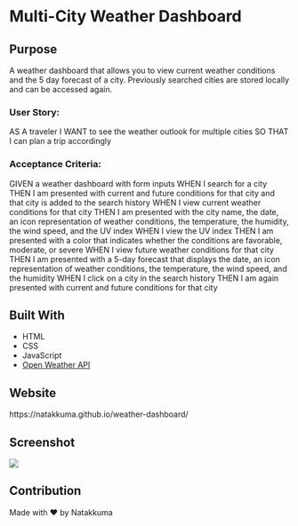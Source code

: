 <h1>Multi-City Weather Dashboard</h1>

<h2>Purpose</h2>
A weather dashboard that allows you to view current weather conditions and the 5 day forecast of a city. Previously searched cities are stored locally and can be accessed again. 

<h3>User Story: </h3>
AS A traveler
I WANT to see the weather outlook for multiple cities
SO THAT I can plan a trip accordingly

<h3>Acceptance Criteria: </h3>
GIVEN a weather dashboard with form inputs
WHEN I search for a city
THEN I am presented with current and future conditions for that city and that city is added to the search history
WHEN I view current weather conditions for that city
THEN I am presented with the city name, the date, an icon representation of weather conditions, the temperature, the humidity, the wind speed, and the UV index
WHEN I view the UV index
THEN I am presented with a color that indicates whether the conditions are favorable, moderate, or severe
WHEN I view future weather conditions for that city
THEN I am presented with a 5-day forecast that displays the date, an icon representation of weather conditions, the temperature, the wind speed, and the humidity
WHEN I click on a city in the search history
THEN I am again presented with current and future conditions for that city

<h2>Built With</h2>
<ul>
<li>HTML</li>
<li>CSS</li>
<li>JavaScript</li>
<li><a href="https://openweathermap.org/api">Open Weather API</a></li>
</ul>
  
<h2>Website</h2>
https://natakkuma.github.io/weather-dashboard/

<h2>Screenshot</h2>
<img src="https://user-images.githubusercontent.com/95733427/152857039-ddadfbec-ac9d-4624-803d-13fafe51149f.png"/>


<h2>Contribution</h2>
Made with ❤️ by Natakkuma


